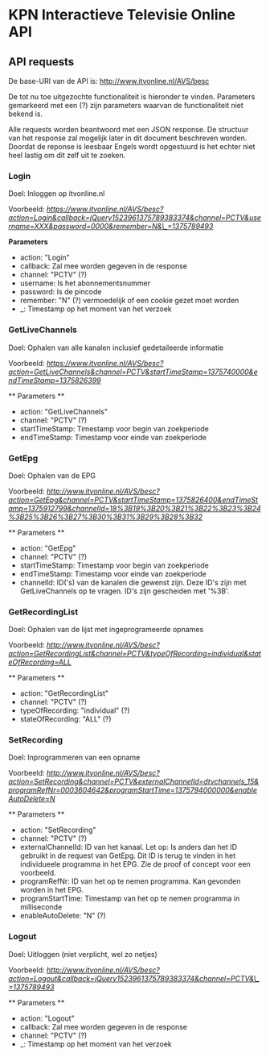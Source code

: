 # KPN Interactieve Televisie Online API

## API requests
De base-URI van de API is:
http://www.itvonline.nl/AVS/besc

De tot nu toe uitgezochte functionaliteit is hieronder te vinden. Parameters gemarkeerd met een (?) zijn parameters waarvan de functionaliteit niet bekend is.

Alle requests worden beantwoord met een JSON response. De structuur van het response zal mogelijk later in dit document beschreven worden. Doordat de reponse is leesbaar Engels wordt opgestuurd is het echter niet heel lastig om dit zelf uit te zoeken. 

### Login
Doel: Inloggen op itvonline.nl

Voorbeeld: _https://www.itvonline.nl/AVS/besc?action=Login&callback=jQuery1523961375789383374&channel=PCTV&username=XXX&password=0000&remember=N&\_=1375789493_

**Parameters**

  * action: "Login"
  * callback: Zal mee worden gegeven in de response
  * channel: "PCTV" (?)
  * username: Is het abonnementsnummer
  * password: Is de pincode
  * remember: "N" (?) vermoedelijk of een cookie gezet moet worden
  * _: Timestamp op het moment van het verzoek

### GetLiveChannels
Doel: Ophalen van alle kanalen inclusief gedetaileerde informatie

Voorbeeld: _https://www.itvonline.nl/AVS/besc?action=GetLiveChannels&channel=PCTV&startTimeStamp=1375740000&endTimeStamp=1375826399_

** Parameters **

  * action: "GetLiveChannels"
  * channel: "PCTV" (?)
  * startTimeStamp: Timestamp voor begin van zoekperiode
  * endTimeStamp: Timestamp voor einde van zoekperiode

### GetEpg
Doel: Ophalen van de EPG

Voorbeeld: _http://www.itvonline.nl/AVS/besc?action=GetEpg&channel=PCTV&startTimeStamp=1375826400&endTimeStamp=1375912799&channelId=18%3B19%3B20%3B21%3B22%3B23%3B24%3B25%3B26%3B27%3B30%3B31%3B29%3B28%3B32_

** Parameters **

  * action: "GetEpg"
  * channel: "PCTV" (?)
  * startTimeStamp: Timestamp voor begin van zoekperiode
  * endTimeStamp: Timestamp voor einde van zoekperiode
  * channelId: ID('s) van de kanalen die gewenst zijn. Deze ID's zijn met GetLiveChannels op te vragen. ID's zijn gescheiden met '%3B'.

### GetRecordingList
Doel: Ophalen van de lijst met ingeprogrameerde opnames

Voorbeeld: _http://www.itvonline.nl/AVS/besc?action=GetRecordingList&channel=PCTV&typeOfRecording=individual&stateOfRecording=ALL_

** Parameters **

  * action: "GetRecordingList"
  * channel: "PCTV" (?)
  * typeOfRecording: "individual" (?)
  * stateOfRecording: "ALL" (?)

### SetRecording
Doel: Inprogrammeren van een opname

Voorbeeld: _http://www.itvonline.nl/AVS/besc?action=SetRecording&channel=PCTV&externalChannelId=dtvchannels_15&programRefNr=0003604642&programStartTime=1375794000000&enableAutoDelete=N_

** Parameters **

  * action: "SetRecording"
  * channel: "PCTV" (?)
  * externalChannelId: ID van het kanaal. Let op: Is anders dan het ID gebruikt in de request van GetEpg. Dit ID is terug te vinden in het individueele programma in het EPG. Zie de proof of concept voor een voorbeeld.
  * programRefNr: ID van het op te nemen programma. Kan gevonden worden in het EPG.
  * programStartTime: Timestamp van het op te nemen programma in milliseconde
  * enableAutoDelete: "N" (?)

### Logout
Doel: Uitloggen (niet verplicht, wel zo netjes)

Voorbeeld: _http://www.itvonline.nl/AVS/besc?action=Logout&callback=jQuery1523961375789383374&channel=PCTV&\_=1375789493_

** Parameters **

  * action: "Logout"
  * callback: Zal mee worden gegeven in de response
  * channel: "PCTV" (?)
  * _: Timestamp op het moment van het verzoek